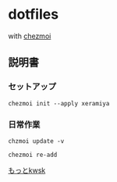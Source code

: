 # dotfiles

with [chezmoi](https://www.chezmoi.io/)

## 説明書

### セットアップ

```
chezmoi init --apply xeramiya
```

### 日常作業

```
chzmoi update -v
```

```
chezmoi re-add
```

[もっとkwsk](https://www.chezmoi.io/user-guide/command-overview/)
